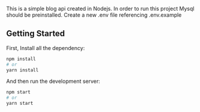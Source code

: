 This is a simple blog api created in Nodejs. In order to run this project Mysql should be preinstalled. 
Create a new .env file referencing .env.example

## Getting Started
First, Install all the dependency: 
```bash
npm install 
# or
yarn install
```

And then run the development server:
```bash
npm start
# or
yarn start
```

